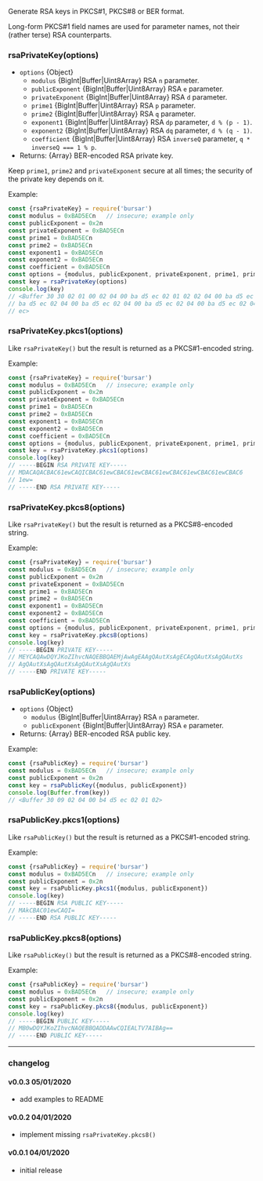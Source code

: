 Generate RSA keys in PKCS#1, PKCS#8 or BER format.

Long-form PKCS#1 field names are used for parameter names, not their
(rather terse) RSA counterparts.

### rsaPrivateKey(options)

* `options` {Object}
  - `modulus` {BigInt|Buffer|Uint8Array} RSA `n` parameter.
  - `publicExponent` {BigInt|Buffer|Uint8Array} RSA `e` parameter.
  - `privateExponent` {BigInt|Buffer|Uint8Array} RSA `d` parameter.
  - `prime1` {BigInt|Buffer|Uint8Array} RSA `p` parameter.
  - `prime2` {BigInt|Buffer|Uint8Array} RSA `q` parameter.
  - `exponent1` {BigInt|Buffer|Uint8Array} RSA `dp` parameter, `d % (p - 1)`.
  - `exponent2` {BigInt|Buffer|Uint8Array} RSA `dq` parameter, `d % (q - 1)`.
  - `coefficient` {BigInt|Buffer|Uint8Array}
    RSA `inverseQ` parameter, `q * inverseQ === 1 % p`.
* Returns: {Array} BER-encoded RSA private key.

Keep `prime1`, `prime2` and `privateExponent` secure at all times; the security
of the private key depends on it.

Example:
```js
const {rsaPrivateKey} = require('bursar')
const modulus = 0xBAD5ECn	// insecure; example only
const publicExponent = 0x2n
const privateExponent = 0xBAD5ECn
const prime1 = 0xBAD5ECn
const prime2 = 0xBAD5ECn
const exponent1 = 0xBAD5ECn
const exponent2 = 0xBAD5ECn
const coefficient = 0xBAD5ECn
const options = {modulus, publicExponent, privateExponent, prime1, prime2, exponent1, exponent2, coefficient}
const key = rsaPrivateKey(options)
console.log(key)
// <Buffer 30 30 02 01 00 02 04 00 ba d5 ec 02 01 02 02 04 00 ba d5 ec 02 04 00
// ba d5 ec 02 04 00 ba d5 ec 02 04 00 ba d5 ec 02 04 00 ba d5 ec 02 04 00 ba d5
// ec>
```

### rsaPrivateKey.pkcs1(options)

Like `rsaPrivateKey()` but the result is returned as a PKCS#1-encoded string.

Example:
```js
const {rsaPrivateKey} = require('bursar')
const modulus = 0xBAD5ECn	// insecure; example only
const publicExponent = 0x2n
const privateExponent = 0xBAD5ECn
const prime1 = 0xBAD5ECn
const prime2 = 0xBAD5ECn
const exponent1 = 0xBAD5ECn
const exponent2 = 0xBAD5ECn
const coefficient = 0xBAD5ECn
const options = {modulus, publicExponent, privateExponent, prime1, prime2, exponent1, exponent2, coefficient}
const key = rsaPrivateKey.pkcs1(options)
console.log(key)
// -----BEGIN RSA PRIVATE KEY-----
// MDACAQACBAC61ewCAQICBAC61ewCBAC61ewCBAC61ewCBAC61ewCBAC61ewCBAC6
// 1ew=
// -----END RSA PRIVATE KEY-----
```

### rsaPrivateKey.pkcs8(options)

Like `rsaPrivateKey()` but the result is returned as a PKCS#8-encoded string.

Example:
```js
const {rsaPrivateKey} = require('bursar')
const modulus = 0xBAD5ECn	// insecure; example only
const publicExponent = 0x2n
const privateExponent = 0xBAD5ECn
const prime1 = 0xBAD5ECn
const prime2 = 0xBAD5ECn
const exponent1 = 0xBAD5ECn
const exponent2 = 0xBAD5ECn
const coefficient = 0xBAD5ECn
const options = {modulus, publicExponent, privateExponent, prime1, prime2, exponent1, exponent2, coefficient}
const key = rsaPrivateKey.pkcs8(options)
console.log(key)
// -----BEGIN PRIVATE KEY-----
// MEYCAQAwDQYJKoZIhvcNAQEBBQAEMjAwAgEAAgQAutXsAgECAgQAutXsAgQAutXs
// AgQAutXsAgQAutXsAgQAutXsAgQAutXs
// -----END PRIVATE KEY-----
```

### rsaPublicKey(options)

* `options` {Object}
  - `modulus` {BigInt|Buffer|Uint8Array} RSA `n` parameter.
  - `publicExponent` {BigInt|Buffer|Uint8Array} RSA `e` parameter.
* Returns: {Array} BER-encoded RSA public key.

Example:
```js
const {rsaPublicKey} = require('bursar')
const modulus = 0xBAD5ECn	// insecure; example only
const publicExponent = 0x2n
const key = rsaPublicKey({modulus, publicExponent})
console.log(Buffer.from(key))
// <Buffer 30 09 02 04 00 b4 d5 ec 02 01 02>
```

### rsaPublicKey.pkcs1(options)

Like `rsaPublicKey()` but the result is returned as a PKCS#1-encoded string.

Example:
```js
const {rsaPublicKey} = require('bursar')
const modulus = 0xBAD5ECn	// insecure; example only
const publicExponent = 0x2n
const key = rsaPublicKey.pkcs1({modulus, publicExponent})
console.log(key)
// -----BEGIN RSA PUBLIC KEY-----
// MAkCBAC01ewCAQI=
// -----END RSA PUBLIC KEY-----
```

### rsaPublicKey.pkcs8(options)

Like `rsaPublicKey()` but the result is returned as a PKCS#8-encoded string.

Example:
```js
const {rsaPublicKey} = require('bursar')
const modulus = 0xBAD5ECn	// insecure; example only
const publicExponent = 0x2n
const key = rsaPublicKey.pkcs8({modulus, publicExponent})
console.log(key)
// -----BEGIN PUBLIC KEY-----
// MB0wDQYJKoZIhvcNAQEBBQADDAAwCQIEALTV7AIBAg==
// -----END PUBLIC KEY-----
```

<hr>

### changelog

#### v0.0.3 05/01/2020

* add examples to README

#### v0.0.2 04/01/2020

* implement missing `rsaPrivateKey.pkcs8()`

#### v0.0.1 04/01/2020

* initial release
